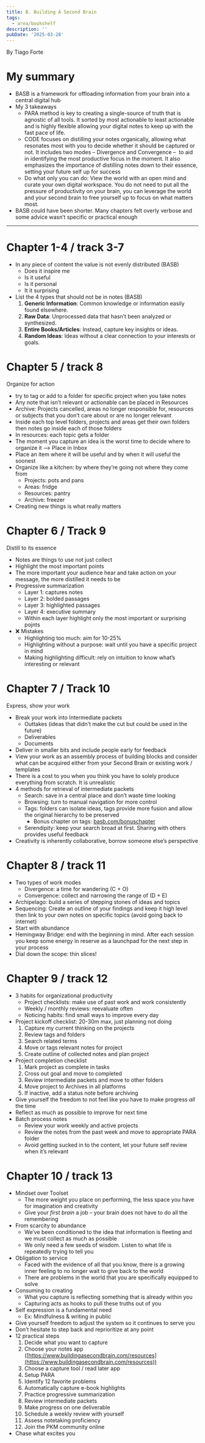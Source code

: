 ```yaml
---
title: B. Building A Second Brain
tags:
  - area/bookshelf
description: ''
pubDate: '2025-03-28'
---
```



By Tiago Forte

# My summary

- BASB is a framework for offloading information from your brain into a central digital hub
- My 3 takeaways
   - PARA method is key to creating a single-source of truth that is agnostic of all tools. It sorted by most actionable to least actionable and is highly flexible allowing your digital notes to keep up with the fast pace of life.
   - CODE focuses on distilling your notes organically, allowing what resonates most with you to decide whether it should be captured or not. It includes two modes – Divergence and Convergence –  to aid in identifying the most productive focus in the moment. It also emphasizes the importance of distilling notes down to their essence, setting your future self up for success
   - Do what only you can do: View the world with an open mind and curate your own digital workspace. You do not need to put all the pressure of productivity on your brain, you can leverage the world and your second brain to free yourself up to focus on what matters most.
- BASB could have been shorter. Many chapters felt overly verbose and some advice wasn’t specific or practical enough

---

# Chapter 1-4 / track 3-7

- In any piece of content the value is not evenly distributed (BASB)
   - Does it inspire me
   - Is it useful
   - Is it personal
   - It it surprising
- List the 4 types that should not be in notes (BASB)
   1. **Generic Information**: Common knowledge or information easily found elsewhere.
   2. **Raw Data**: Unprocessed data that hasn’t been analyzed or synthesized.
   3. **Entire Books/Articles**: Instead, capture key insights or ideas.
   4. **Random Ideas**: Ideas without a clear connection to your interests or goals.

# Chapter 5 / track 8

Organize for action

- try to tag or add to a folder for specific project when you take notes
- Any note that isn’t relevant or actionable can be placed in Resources
- Archive: Projects cancelled, areas no longer responsible for, resources or subjects that you don’t care about or are no longer relevant
- Inside each top level folders, projects and areas get their own folders then notes go inside each of those folders
- In resources: each topic gets a folder
- The moment you capture an idea is the worst time to decide where to organize it —> Place in Inbox
- Place an item where it will be useful and by when it will useful the soonest
- Organize like a kitchen: by where they’re going not where they come from
   - Projects: pots and pans
   - Areas: fridge
   - Resources: pantry
   - Archive: freezer
- Creating new things is what really matters

# Chapter 6 / Track 9

Distill to its essence

- Notes are things to use not just collect
- Highlight the most important points
- The more important your audience hear and take action on your message, the more distilled it needs to be
- Progressive summarization
   - Layer 1: captures notes
   - Layer 2: bolded passages
   - Layer 3: highlighted passages
   - Layer 4: executive summary
   - Within each layer highlight only the most important or surprising pojnts
- ❌ Mistakes
   - Highlighting too much: aim for 10-25%
   - Highlighting without a purpose: wait until you have a specific project in mind
   - Making highlighting difficult: rely on intuition to know what’s interesting or relevant

# Chapter 7 / Track 10

Express, show your work

- Break your work into Intermediate packets
   - Outtakes (ideas that didn’t make the cut but could be used in the future)
   - Deliverables
   - Documents
- Deliver in smaller bits and include people early for feedback
- View your work as an assembly process of building blocks and consider what can be acquired either from your Second Brain or existing work / templates
- There is a cost to you when you think you have to solely produce everything from scratch. It is unrealistic
- 4 methods for retrieval of intermediate packets
   - Search: save in a central place and don’t waste time looking
   - Browsing: turn to manual navigation for more control
   - Tags: folders can isolate ideas, tags provide more fusion and allow the original hierarchy to be preserved
      - Bonus chapter on tags: [basb.com/bonuschapter](http://basb.com/bonuschapter)
   - Serendipity: keep your search broad at first. Sharing with others provides useful feedback
- Creativity is inherently collaborative, borrow someone else’s perspective

# Chapter 8 / track 11

- Two types of work modes
   - Divergence: a time for wandering (C + O)
   - Convergence: collect and narrowing the range of (D + E)
- Archipelago: build a series of stepping stones of ideas and topics
- Sequencing: Create an outline of your findings and keep it high level then link to your own notes on specific topics (avoid going back to internet)
- Start with abundance
- Hemingway Bridge: end with the beginning in mind. After each session you keep some energy in reserve as a launchpad for the next step in your process
- Dial down the scope: thin slices!

# Chapter 9 / track 12

- 3 habits for organizational productivity
   - Project checklists: make use of past work and work consistently
   - Weekly / monthly reviews: reevaluate often
   - Noticing habits: find small ways to improve every day
- Project kickoff checklist: 20-30m max, just planning not doing
   1. Capture my current thinking on the projects
   2. Review tags and folders
   3. Search related terms
   4. Move or tags relevant notes for project
   5. Create outline of collected notes and plan project
- Project completion checklist
   1. Mark project as complete in tasks
   2. Cross out goal and move to completed
   3. Review intermediate packets and move to other folders
   4. Move project to Archives in all platforms
   5. If inactive, add a status note before archiving
- Give yourself the freedom to not feel like you have to make progress *all* the time
- Reflect as much as possible to improve for next time
- Batch process notes
   - Review your work weekly and active projects
   - Review the notes from the past week and move to appropriate PARA folder
   - Avoid getting sucked in to the content, let your future self review when it’s relevant

# Chapter 10 / track 13

- Mindset over Toolset
   - The more weight you place on performing, the less space you have for imagination and creativity
   - Give your *first brain* a job – your brain does not have to do all the remembering
- From scarcity to abundance
   - We’ve been conditioned to the idea that information is fleeting and we must collect as much as possible
   - We only need a few seeds of wisdom. Listen to what life is repeatedly trying to tell you
- Obligation to service
   - Faced with the evidence of all that you know, there is a growing inner feeling to no longer wait to give back to the world
   - There are problems in the world that you are specifically equipped to solve
- Consuming to creating
   - What you capture is reflecting something that is already within you
   - Capturing acts as hooks to pull these truths out of you
- Self expression is a fundamental need
   - Ex: Mindfulness & writing in public
- Give yourself freedom to adjust the system so it continues to serve you
- Don’t hesitate to step back and reprioritize at any point
- 12 practical steps
   1. Decide what you want to capture
   2. Choose your notes app ([https://www.buildingasecondbrain.com/resources](https://www.buildingasecondbrain.com/resources))
   3. Choose a capture tool / read later app
   4. Setup PARA
   5. Identify 12 favorite problems
   6. Automatically capture e-book highlights
   7. Practice progressive summarization
   8. Review intermediate packets
   9. Make progress on one deliverable
   10. Schedule a weekly review with yourself
   11. Assess notetaking proficiency
   12. Join the PKM community online
- Chase what excites you

